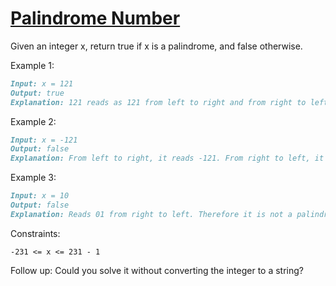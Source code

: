 # [Palindrome Number](https://leetcode.com/problems/palindrome-number/)

Given an integer x, return true if x is a palindrome, and false otherwise.

Example 1:

```md
Input: x = 121
Output: true
Explanation: 121 reads as 121 from left to right and from right to left.
```

Example 2:

```md
Input: x = -121
Output: false
Explanation: From left to right, it reads -121. From right to left, it becomes 121-. Therefore it is not a palindrome.
```

Example 3:

```md
Input: x = 10
Output: false
Explanation: Reads 01 from right to left. Therefore it is not a palindrome.
```

Constraints:

`-231 <= x <= 231 - 1`

Follow up: Could you solve it without converting the integer to a string?
